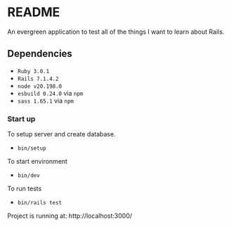 # README
An evergreen application to test all of the things I want to learn about Rails.

## Dependencies
- `Ruby 3.0.1`
- `Rails 7.1.4.2`
- `node v20.198.0`
- `esbuild 0.24.0` via `npm`
- `sass 1.65.1` via `npm`

### Start up
To setup server and create database.
- `bin/setup`

To start environment
- `bin/dev`

To run tests
- `bin/rails test`

Project is running at: http://localhost:3000/
